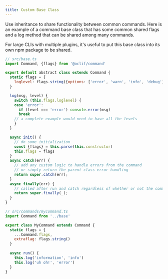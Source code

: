 ```yaml
---
title: Custom Base Class
---
```


Use inheritance to share functionality between common commands. Here is an example of a command base class that has some common shared flags and a log method that can be shared among many commands.

For large CLIs with multiple plugins, it's useful to put this base class into its own npm package to be shared.

```js
// src/base.ts
import Command, {flags} from '@oclif/command'

export default abstract class extends Command {
  static flags = {
    loglevel: flags.string({options: ['error', 'warn', 'info', 'debug']})
  }

  log(msg, level) {
    switch (this.flags.loglevel) {
    case 'error':
      if (level === 'error') console.error(msg)
      break
    // a complete example would need to have all the levels
    }
  }

  async init() {
    // do some initialization
    const {flags} = this.parse(this.constructor)
    this.flags = flags
  }
  async catch(err) {
    // add any custom logic to handle errors from the command
    // or simply return the parent class error handling
    return super.catch(err);
  }
  async finally(err) {
    // called after run and catch regardless of whether or not the command errored
    return super.finally(_);
  }
}

// src/commands/mycommand.ts
import Command from '../base'

export class MyCommand extends Command {
  static flags = {
    ...Command.flags,
    extraflag: flags.string()
  }
  
  async run() {
    this.log('information', 'info')
    this.log('uh oh!', 'error')
  }
}
```
